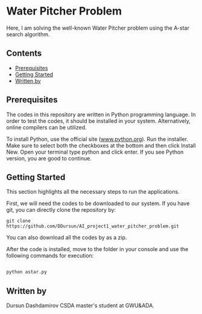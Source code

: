 # Water Pitcher Problem
Here, I am solving the well-known Water Pitcher problem using the A-star search algorithm.
## Contents

* [Prerequisites](#prerequisites)
* [Getting Started](#getting-started)
* [Written by](#author)




## Prerequisites
The codes in this repository are written in Python programming language. In order to test the codes, it should be installed in your system. Alternatively, online compilers can be utilized.

To install Python,  use the official site (www.python.org).  Run the installer. Make sure to select both the checkboxes at the bottom and then click Install New. Open your terminal type python and click enter. If you see Python version, you are good to continue.


## Getting Started

This section highlights all the necessary steps to run the applications.

First, we will need the codes to be downloaded to our system. If you have git, you can directly clone the repository by:
```
git clone https://github.com/DDursun/AI_project1_water_pitcher_problem.git

```

You can also download all the codes by as a zip.

After the code is installed, move to the folder in your console and use the following commands for execution:

```bash

python astar.py

```


## Written by
Dursun Dashdamirov
CSDA master's student at GWU&ADA.


